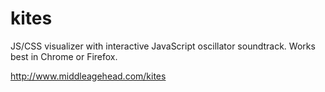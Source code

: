 # kites
JS/CSS visualizer with interactive JavaScript oscillator soundtrack. Works best in Chrome or Firefox.

http://www.middleagehead.com/kites
